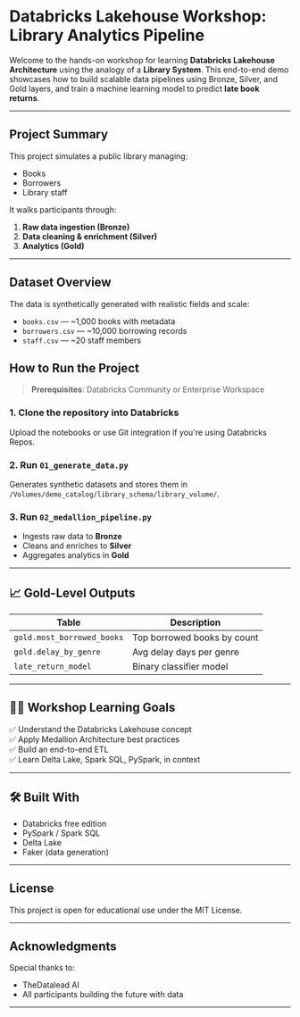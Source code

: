 # Databricks Lakehouse Workshop: Library Analytics Pipeline

Welcome to the hands-on workshop for learning **Databricks Lakehouse Architecture** using the analogy of a **Library System**. This end-to-end demo showcases how to build scalable data pipelines using Bronze, Silver, and Gold layers, and train a machine learning model to predict **late book returns**.

---

## Project Summary

This project simulates a public library managing:
- Books
- Borrowers
- Library staff

It walks participants through:
1. **Raw data ingestion (Bronze)**
2. **Data cleaning & enrichment (Silver)**
3. **Analytics (Gold)**

---

## Dataset Overview

The data is synthetically generated with realistic fields and scale:
- `books.csv` — ~1,000 books with metadata
- `borrowers.csv` — ~10,000 borrowing records
- `staff.csv` — ~20 staff members


## How to Run the Project

> **Prerequisites**: Databricks Community or Enterprise Workspace

### 1. Clone the repository into Databricks

Upload the notebooks or use Git integration if you're using Databricks Repos.

### 2. Run `01_generate_data.py`

Generates synthetic datasets and stores them in `/Volumes/demo_catalog/library_schema/library_volume/`.

### 3. Run `02_medallion_pipeline.py`

- Ingests raw data to **Bronze**
- Cleans and enriches to **Silver**
- Aggregates analytics in **Gold**

---


## 📈 Gold-Level Outputs

| Table | Description |
|-------|-------------|
| `gold.most_borrowed_books` | Top borrowed books by count |
| `gold.delay_by_genre` | Avg delay days per genre |
| `late_return_model` | Binary classifier model |

---

## 🧑‍🏫 Workshop Learning Goals

✅ Understand the Databricks Lakehouse concept  
✅ Apply Medallion Architecture best practices  
✅ Build an end-to-end ETL   
✅ Learn Delta Lake, Spark SQL, PySpark, in context  

---

## 🛠️ Built With

- Databricks free edition
- PySpark / Spark SQL
- Delta Lake
- Faker (data generation)

---

## License

This project is open for educational use under the MIT License.

---

## Acknowledgments

Special thanks to:
- TheDatalead AI
- All participants building the future with data

---

